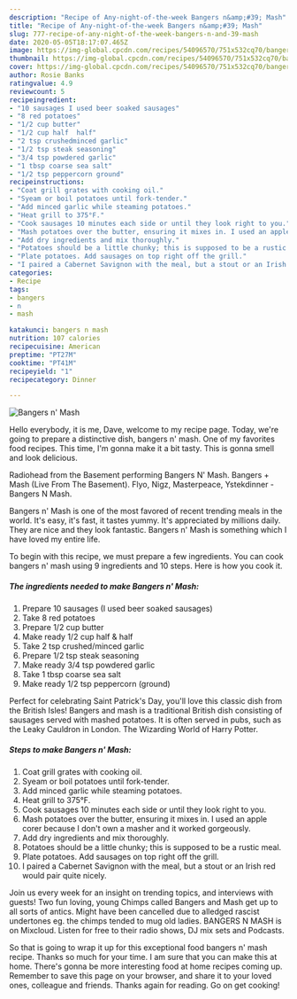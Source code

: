 ```yaml
---
description: "Recipe of Any-night-of-the-week Bangers n&amp;#39; Mash"
title: "Recipe of Any-night-of-the-week Bangers n&amp;#39; Mash"
slug: 777-recipe-of-any-night-of-the-week-bangers-n-and-39-mash
date: 2020-05-05T18:17:07.465Z
image: https://img-global.cpcdn.com/recipes/54096570/751x532cq70/bangers-n-mash-recipe-main-photo.jpg
thumbnail: https://img-global.cpcdn.com/recipes/54096570/751x532cq70/bangers-n-mash-recipe-main-photo.jpg
cover: https://img-global.cpcdn.com/recipes/54096570/751x532cq70/bangers-n-mash-recipe-main-photo.jpg
author: Rosie Banks
ratingvalue: 4.9
reviewcount: 5
recipeingredient:
- "10 sausages I used beer soaked sausages"
- "8 red potatoes"
- "1/2 cup butter"
- "1/2 cup half  half"
- "2 tsp crushedminced garlic"
- "1/2 tsp steak seasoning"
- "3/4 tsp powdered garlic"
- "1 tbsp coarse sea salt"
- "1/2 tsp peppercorn ground"
recipeinstructions:
- "Coat grill grates with cooking oil."
- "Syeam or boil potatoes until fork-tender."
- "Add minced garlic while steaming potatoes."
- "Heat grill to 375°F."
- "Cook sausages 10 minutes each side or until they look right to you."
- "Mash potatoes over the butter, ensuring it mixes in. I used an apple corer because I don&#39;t own a masher and it worked gorgeously."
- "Add dry ingredients and mix thoroughly."
- "Potatoes should be a little chunky; this is supposed to be a rustic meal."
- "Plate potatoes. Add sausages on top right off the grill."
- "I paired a Cabernet Savignon with the meal, but a stout or an Irish red would pair quite nicely."
categories:
- Recipe
tags:
- bangers
- n
- mash

katakunci: bangers n mash 
nutrition: 107 calories
recipecuisine: American
preptime: "PT27M"
cooktime: "PT41M"
recipeyield: "1"
recipecategory: Dinner

---
```



![Bangers n&#39; Mash](https://img-global.cpcdn.com/recipes/54096570/751x532cq70/bangers-n-mash-recipe-main-photo.jpg)

Hello everybody, it is me, Dave, welcome to my recipe page. Today, we're going to prepare a distinctive dish, bangers n&#39; mash. One of my favorites food recipes. This time, I'm gonna make it a bit tasty. This is gonna smell and look delicious.

Radiohead from the Basement performing Bangers N&#39; Mash. Bangers + Mash (Live From The Basement). Flyo, Nigz, Masterpeace, Ystekdinner - Bangers N Mash.

Bangers n&#39; Mash is one of the most favored of recent trending meals in the world. It's easy, it's fast, it tastes yummy. It's appreciated by millions daily. They are nice and they look fantastic. Bangers n&#39; Mash is something which I have loved my entire life.


To begin with this recipe, we must prepare a few ingredients. You can cook bangers n&#39; mash using 9 ingredients and 10 steps. Here is how you cook it.

<!--inarticleads1-->

##### The ingredients needed to make Bangers n&#39; Mash:

1. Prepare 10 sausages (I used beer soaked sausages)
1. Take 8 red potatoes
1. Prepare 1/2 cup butter
1. Make ready 1/2 cup half &amp; half
1. Take 2 tsp crushed/minced garlic
1. Prepare 1/2 tsp steak seasoning
1. Make ready 3/4 tsp powdered garlic
1. Take 1 tbsp coarse sea salt
1. Make ready 1/2 tsp peppercorn (ground)


Perfect for celebrating Saint Patrick&#39;s Day, you&#39;ll love this classic dish from the British Isles! Bangers and mash is a traditional British dish consisting of sausages served with mashed potatoes. It is often served in pubs, such as the Leaky Cauldron in London. The Wizarding World of Harry Potter. 

<!--inarticleads2-->

##### Steps to make Bangers n&#39; Mash:

1. Coat grill grates with cooking oil.
1. Syeam or boil potatoes until fork-tender.
1. Add minced garlic while steaming potatoes.
1. Heat grill to 375°F.
1. Cook sausages 10 minutes each side or until they look right to you.
1. Mash potatoes over the butter, ensuring it mixes in. I used an apple corer because I don&#39;t own a masher and it worked gorgeously.
1. Add dry ingredients and mix thoroughly.
1. Potatoes should be a little chunky; this is supposed to be a rustic meal.
1. Plate potatoes. Add sausages on top right off the grill.
1. I paired a Cabernet Savignon with the meal, but a stout or an Irish red would pair quite nicely.


Join us every week for an insight on trending topics, and interviews with guests! Two fun loving, young Chimps called Bangers and Mash get up to all sorts of antics. Might have been cancelled due to alledged rascist undertones eg. the chimps tended to mug old ladies. BANGERS N MASH is on Mixcloud. Listen for free to their radio shows, DJ mix sets and Podcasts. 

So that is going to wrap it up for this exceptional food bangers n&#39; mash recipe. Thanks so much for your time. I am sure that you can make this at home. There's gonna be more interesting food at home recipes coming up. Remember to save this page on your browser, and share it to your loved ones, colleague and friends. Thanks again for reading. Go on get cooking!
